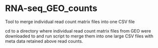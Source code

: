 # RNA-seq_GEO_counts
Tool to merge individual read count matrix files into one CSV file

cd to a directory where individual read count matrix files from GEO were downloaded to and run script to merge them into one large CSV files with meta data retained above read counts.
